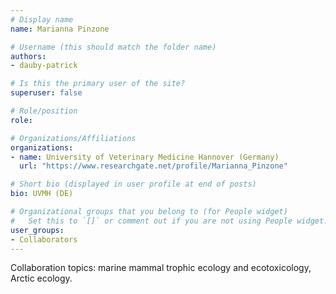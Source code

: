 ```yaml
---
# Display name
name: Marianna Pinzone

# Username (this should match the folder name)
authors:
- dauby-patrick

# Is this the primary user of the site?
superuser: false

# Role/position
role: 

# Organizations/Affiliations
organizations:
- name: University of Veterinary Medicine Hannover (Germany)
  url: "https://www.researchgate.net/profile/Marianna_Pinzone"

# Short bio (displayed in user profile at end of posts)
bio: UVMH (DE) 

# Organizational groups that you belong to (for People widget)
#   Set this to `[]` or comment out if you are not using People widget.
user_groups:
- Collaborators
---
```

Collaboration topics:  marine mammal trophic ecology and ecotoxicology, Arctic ecology.
